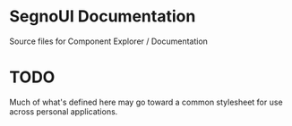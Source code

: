 # SegnoUI Documentation

Source files for Component Explorer / Documentation

# TODO

Much of what's defined here may go toward a common stylesheet
for use across personal applications.
